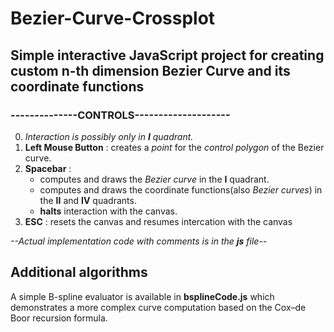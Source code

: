  # Bezier-Curve-Crossplot
## Simple interactive JavaScript project for creating custom n-th dimension Bezier Curve and its coordinate functions

### --------------CONTROLS--------------------
0. *Interaction is possibly only in __I__ quadrant.*
1. **Left Mouse Button** : creates a *point* for the *control polygon* of the Bezier curve.
2. **Spacebar** :
    * computes and draws the *Bezier curve* in the __I__ quadrant.
    * computes and draws the coordinate functions(also *Bezier curves*) in the __II__ and __IV__ quadrants.
    * **halts** interaction with the canvas.
3. **ESC** : resets the canvas and resumes intercation with the canvas

*--Actual implementation code with comments is in the **js** file--*

## Additional algorithms
A simple B-spline evaluator is available in **bsplineCode.js** which demonstrates a more complex curve computation based on the Cox–de Boor recursion formula.
